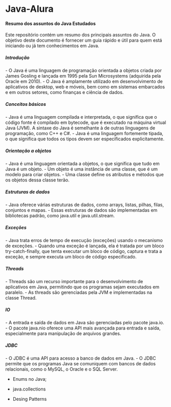 # Java-Alura

<h4>Resumo dos assuntos do Java Estudados</h4>
Este repositório contém um resumo dos principais assuntos do Java. O objetivo deste documento é fornecer um guia rápido e útil para quem está iniciando ou já tem conhecimentos em Java.

<h5>Introdução</h5>
- O Java é uma linguagem de programação orientada a objetos criada por James Gosling e lançada em 1995 pela Sun Microsystems (adquirida pela Oracle em 2010).
- O Java é amplamente utilizado em desenvolvimento de aplicativos de desktop, web e móveis, bem como em sistemas embarcados e em outros setores, como finanças e ciência de dados.

<h5>Conceitos básicos</h5>
- Java é uma linguagem compilada e interpretada, o que significa que o código fonte é compilado em bytecode, que é executado na máquina virtual Java (JVM).
A sintaxe do Java é semelhante à de outras linguagens de programação, como C++ e C#.
- Java é uma linguagem fortemente tipada, o que significa que todos os tipos devem ser especificados explicitamente.

<h5>Orientação a objetos</h5>
- Java é uma linguagem orientada a objetos, o que significa que tudo em Java é um objeto.
- Um objeto é uma instância de uma classe, que é um modelo para criar objetos.
- Uma classe define os atributos e métodos que os objetos dessa classe terão.

<h5>Estruturas de dados</h5>
- Java oferece várias estruturas de dados, como arrays, listas, pilhas, filas, conjuntos e mapas.
- Essas estruturas de dados são implementadas em bibliotecas padrão, como java.util e java.util.stream.

<h5>Exceções</h5>
- Java trata erros de tempo de execução (exceções) usando o mecanismo de exceções.
- Quando uma exceção é lançada, ela é tratada por um bloco try-catch-finally, que tenta executar um bloco de código, captura e trata a exceção, e sempre executa um bloco de código especificado.

<h5>Threads</h5>
- Threads são um recurso importante para o desenvolvimento de aplicativos em Java, permitindo que os programas sejam executados em paralelo.
- As threads são gerenciadas pela JVM e implementadas na classe Thread.

<h5>IO</h5>
- A entrada e saída de dados em Java são gerenciadas pelo pacote java.io.
- O pacote java.nio oferece uma API mais avançada para entrada e saída, especialmente para manipulação de arquivos grandes.

<h5>JDBC</h5>
- O JDBC é uma API para acesso a banco de dados em Java.
- O JDBC permite que os programas Java se comuniquem com bancos de dados relacionais, como o MySQL, o Oracle e o SQL Server.


- Enums no Java;

- java.collections
- Desing Patterns
